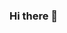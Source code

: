 ### Hi there 👋

<!--
I am a clumsy and curious developer!

- 🔭 I’m currently working on complex networks, federated learning, graph neural networks, opinion dynamics
- 👯 I’m looking to collaborate on opinion dynamics, online social network analysis
- 📫 How to reach me: franco.galante@polito.it
-->
